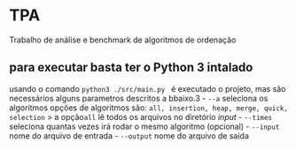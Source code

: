 # TPA
Trabalho de análise e benchmark de algoritmos de ordenação

## para executar basta ter o Python 3 intalado

usando o comando `python3 ./src/main.py ` é executado o projeto, mas são necessários alguns parametros descritos a bbaixo.3
    -  `--a` seleciona os algoritmos
    opções de algoritmos são:
    `all, insertion, heap, merge, quick, selection`
     > a opção`all` lê todos os arquivos no diretório *input*
    - `--times` seleciona quantas vezes irá rodar o mesmo algoritmo (opcional)
    - `--input` nome do arquivo de entrada
    - `--output` nome do arquivo de saida